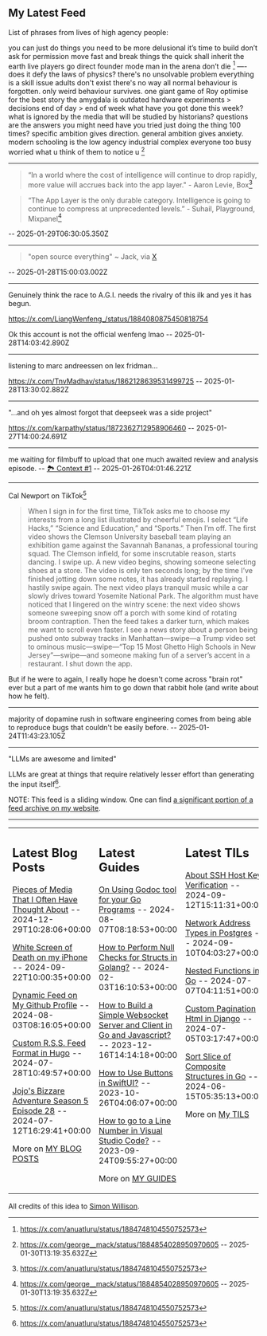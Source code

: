 ## My Latest Feed

<!-- feed starts -->
List of phrases from lives of high agency people:

you can just do things
you need to be more delusional
it’s time to build
don’t ask for permission
move fast and break things
the quick shall inherit the earth
live players
go direct
founder mode
man in the arena
don’t die [^1]
—-
does it defy the laws of physics?
there's no unsolvable problem
everything is a skill issue
adults don't exist
there's no way
all normal behaviour is forgotten. only weird behaviour survives.
one giant game of Roy
optimise for the best story
the amygdala is outdated hardware
experiments > decisions
end of day > end of week
what have you got done this week?
what is ignored by the media that will be studied by historians?
questions are the answers you might need
have you tried just doing the thing 100 times?
specific ambition gives direction. general ambition gives anxiety.
modern schooling is the low agency industrial complex
everyone too busy worried what u think of them to notice u [^2]


[^1]: https://x.com/anuatluru/status/1884748104550752573

[^2]: https://x.com/george__mack/status/1884854028950970605  -- 2025-01-30T13:19:35.632Z

---

> “In a world where the cost of intelligence will continue to drop rapidly, more value will accrues back into the app layer." - Aaron Levie, Box[^1]

> “The App Layer is the only durable category. Intelligence is going to continue to compress at unprecedented levels.” - Suhail, Playground, Mixpanel[^2]


[^1]: https://x.com/levie/status/1884053695626875123

[^2]: https://x.com/Suhail/status/1884353125362065559

  -- 2025-01-29T06:30:05.350Z

---

> "open source everything"  ~ Jack, via [X](https://x.com/jack/status/1883976555686420844)

  -- 2025-01-28T15:00:03.002Z

---

Genuinely think the race to A.G.I. needs the rivalry of this ilk and yes it has begun.

https://x.com/LiangWenfeng_/status/1884080875450818754


Ok this account is not the official wenfeng lmao  -- 2025-01-28T14:03:42.890Z

---

listening to marc andreessen on lex fridman...

https://x.com/TnvMadhav/status/1862128639531499725  -- 2025-01-28T13:30:02.882Z

---

"...and oh yes almost forgot that deepseek was a side project"

https://x.com/karpathy/status/1872362712958906460  -- 2025-01-27T14:00:24.691Z

---

me waiting for filmbuff to upload that one much awaited review and analysis episode. -- [🏞️ Context #1](https://cpx.tnvmadhav.me/content/image/content-images/IMG_4101.gif) -- 2025-01-26T04:01:46.221Z

---

Cal Newport on TikTok[^1]

> When I sign in for the first time, TikTok asks me to choose my interests from a long list illustrated by cheerful emojis. I select “Life Hacks,” “Science and Education,” and “Sports.” Then I’m off. The first video shows the Clemson University baseball team playing an exhibition game against the Savannah Bananas, a professional touring squad. The Clemson infield, for some inscrutable reason, starts dancing. I swipe up. A new video begins, showing someone selecting shoes at a store. The video is only ten seconds long; by the time I’ve finished jotting down some notes, it has already started replaying. I hastily swipe again. The next video plays tranquil music while a car slowly drives toward Yosemite National Park. The algorithm must have noticed that I lingered on the wintry scene: the next video shows someone sweeping snow off a porch with some kind of rotating broom contraption. Then the feed takes a darker turn, which makes me want to scroll even faster. I see a news story about a person being pushed onto subway tracks in Manhattan—swipe—a Trump video set to ominous music—swipe—“Top 15 Most Ghetto High Schools in New Jersey”—swipe—and someone making fun of a server’s accent in a restaurant. I shut down the app.

But if he were to again, I really hope he doesn't come across "brain rot" ever but a part of me wants him to go down that rabbit hole (and write about how he felt).


[^1]: https://archive.ph/PgFeC#selection-705.0-705.1232  -- 2025-01-25T05:09:48.650Z

---

majority of dopamine rush in software engineering comes from being able to reproduce bugs that couldn't be easily before.  -- 2025-01-24T11:43:23.105Z

---

"LLMs are awesome and limited"

LLMs are great at things that require relatively lesser effort than generating the input itself[^1].


[^1]: https://seldo.com/posts/what-ive-learned-about-writing-ai-apps-so-far  -- 2025-01-22T11:16:57.395Z
<!-- feed ends -->

NOTE: This feed is a sliding window. One can find [a significant portion of a feed archive on my website](https://tnvmadhav.me/feed/).

---


<table><tr><td valign="top" width="33%">

## Latest Blog Posts

<!-- blog starts -->
[Pieces of Media That I Often Have Thought About](https://tnvmadhav.me/blog/pieces-of-media-that-i-often-have-thought-about/) -- 2024-12-29T10:28:06+00:00

[White Screen of Death on my iPhone](https://tnvmadhav.me/blog/white-screen-of-death-on-my-iphone/) -- 2024-09-22T10:00:35+00:00

[Dynamic Feed on My Github Profile](https://tnvmadhav.me/blog/dynamic-feed-on-my-github-profile/) -- 2024-08-03T08:16:05+00:00

[Custom R.S.S. Feed Format in Hugo](https://tnvmadhav.me/blog/custom-rss-feed-format-in-hugo/) -- 2024-07-28T10:49:57+00:00

[Jojo's Bizzare Adventure Season 5 Episode 28](https://tnvmadhav.me/blog/jojos-bizzare-adventure-season-5-episode-28/) -- 2024-07-12T16:29:41+00:00

More on [MY BLOG POSTS](https://tnvmadhav.me/blog/)
<!-- blog ends -->

</td><td valign="top" width="34%">

## Latest Guides

<!-- guide starts -->
[On Using Godoc tool for your Go Programs](https://tnvmadhav.me/guides/on-using-godoc-tool/) -- 2024-08-07T08:18:53+00:00

[How to Perform Null Checks for Structs in Golang?](https://tnvmadhav.me/guides/how-to-perform-null-checks-for-structs-in-golang/) -- 2024-02-03T16:10:53+00:00

[How to Build a Simple Websocket Server and Client in Go and Javascript?](https://tnvmadhav.me/guides/how-to-build-a-simple-websocket-server-and-client-in-go/) -- 2023-12-16T14:14:18+00:00

[How to Use Buttons in SwiftUI?](https://tnvmadhav.me/guides/how-to-use-buttons-in-swiftui/) -- 2023-10-26T04:06:07+00:00

[How to go to a Line Number in Visual Studio Code?](https://tnvmadhav.me/guides/how-to-go-to-line-in-visual-studio-code/) -- 2023-09-24T09:55:27+00:00

More on [MY GUIDES](https://tnvmadhav.me/guides/)
<!-- guide ends -->

</td><td valign="top" width="33%">

## Latest TILs

<!-- til starts -->
[About SSH Host Key Verification](https://tnvmadhav.me/til/ssh-host-key-verification/) -- 2024-09-12T15:11:31+00:00

[Network Address Types in Postgres](https://tnvmadhav.me/til/network-address-types-in-postgres/) -- 2024-09-10T04:03:27+00:00

[Nested Functions in Go](https://tnvmadhav.me/til/nested-functions-in-go/) -- 2024-07-07T04:11:51+00:00

[Custom Pagination Html in Django](https://tnvmadhav.me/til/custom-pagination-html-in-django/) -- 2024-07-05T03:17:47+00:00

[Sort Slice of Composite Structures in Go](https://tnvmadhav.me/til/sort-slice-of-composite-structures-in-go/) -- 2024-06-15T05:35:13+00:00

More on [My TILS](https://tnvmadhav.me/til/)
<!-- til ends -->

</td></tr></table>


All credits of this idea to [Simon Willison](https://github.com/simonw/simonw/).